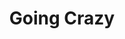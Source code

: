 ---
layout: song
id: 32
title: Going Crazy
artist: Kraedt
genre: Progressive House
image: GoingCrazy.jpg
buy-able: true
downloadable: true
itunes: https://itunes.apple.com/us/album/going-crazy-single/id1281624414
beatport:
gplay: https://play.google.com/store/music/album/Kraedt_Going_Crazy?id=Bhppqubtysedrv5dtgfqzx34nda
amazon: https://www.amazon.com/dp/B075M3ZQ26/
license: 1
---